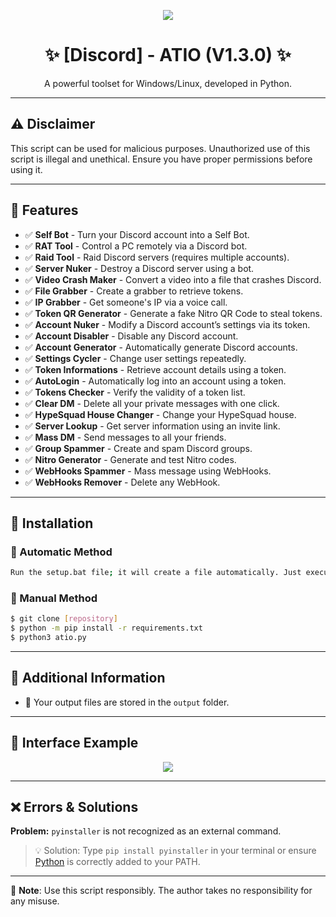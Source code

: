 <p align="center">
  <img src="https://3684636823-files.gitbook.io/~/files/v0/b/gitbook-x-prod.appspot.com/o/spaces%2FAAWXLgBhsxb38Q3iF3ha%2Fsocialpreview%2FJYYwVSNx9yLnXY8adfAU%2Fbanner.png?alt=media&token=264b3ce3-6643-4b55-8990-ca5cd2516dce">
</p>

<h1 align="center">✨ [Discord] - ATIO (V1.3.0) ✨</h1>
<p align="center">
  A powerful toolset for Windows/Linux, developed in Python.
</p>

---

## ⚠️ Disclaimer
This script can be used for malicious purposes. Unauthorized use of this script is illegal and unethical. Ensure you have proper permissions before using it.

---

## 🚀 Features
- ✅ **Self Bot** - Turn your Discord account into a Self Bot.
- ✅ **RAT Tool** - Control a PC remotely via a Discord bot.
- ✅ **Raid Tool** - Raid Discord servers (requires multiple accounts).
- ✅ **Server Nuker** - Destroy a Discord server using a bot.
- ✅ **Video Crash Maker** - Convert a video into a file that crashes Discord.
- ✅ **File Grabber** - Create a grabber to retrieve tokens.
- ✅ **IP Grabber** - Get someone's IP via a voice call.
- ✅ **Token QR Generator** - Generate a fake Nitro QR Code to steal tokens.
- ✅ **Account Nuker** - Modify a Discord account’s settings via its token.
- ✅ **Account Disabler** - Disable any Discord account.
- ✅ **Account Generator** - Automatically generate Discord accounts.
- ✅ **Settings Cycler** - Change user settings repeatedly.
- ✅ **Token Informations** - Retrieve account details using a token.
- ✅ **AutoLogin** - Automatically log into an account using a token.
- ✅ **Tokens Checker** - Verify the validity of a token list.
- ✅ **Clear DM** - Delete all your private messages with one click.
- ✅ **HypeSquad House Changer** - Change your HypeSquad house.
- ✅ **Server Lookup** - Get server information using an invite link.
- ✅ **Mass DM** - Send messages to all your friends.
- ✅ **Group Spammer** - Create and spam Discord groups.
- ✅ **Nitro Generator** - Generate and test Nitro codes.
- ✅ **WebHooks Spammer** - Mass message using WebHooks.
- ✅ **WebHooks Remover** - Delete any WebHook.

---

## 🔧 Installation
### 📌 Automatic Method
```bash
Run the setup.bat file; it will create a file automatically. Just execute it.
```
### 📌 Manual Method
```bash
$ git clone [repository]
$ python -m pip install -r requirements.txt
$ python3 atio.py
```

---

## 📁 Additional Information
- 🔹 Your output files are stored in the `output` folder.

---

## 📸 Interface Example
<p align="center">
  <img src="https://cdn.discordapp.com/attachments/1079127307656122501/1326257942571253831/image.png?ex=677ec576&is=677d73f6&hm=c8d82a6a8215b93e9314a1115d23732a08853e45f380e43ce5ee2fed0b6865d8&">
</p>

---

## ❌ Errors & Solutions
**Problem:** `pyinstaller` is not recognized as an external command.
> 💡 Solution: Type `pip install pyinstaller` in your terminal or ensure [Python](https://www.python.org/downloads/) is correctly added to your PATH.

---

📌 **Note**: Use this script responsibly. The author takes no responsibility for any misuse.

